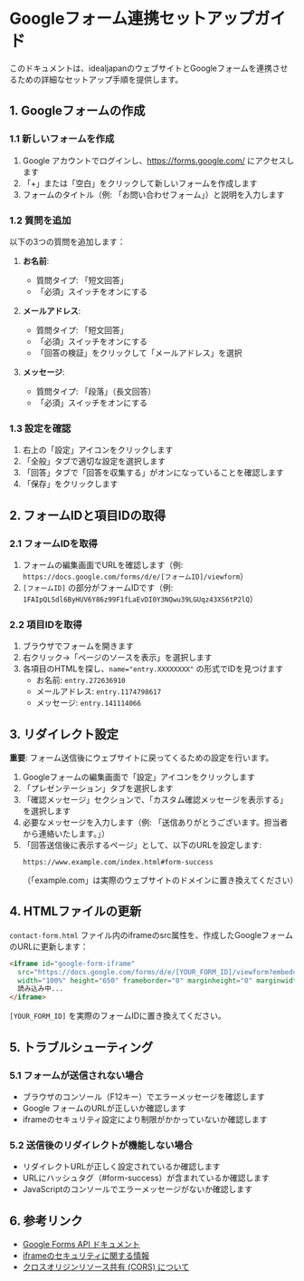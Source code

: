 # Googleフォーム連携セットアップガイド

このドキュメントは、idealjapanのウェブサイトとGoogleフォームを連携させるための詳細なセットアップ手順を提供します。

## 1. Googleフォームの作成

### 1.1 新しいフォームを作成

1. Google アカウントでログインし、https://forms.google.com/ にアクセスします
2. 「+」または「空白」をクリックして新しいフォームを作成します
3. フォームのタイトル（例: 「お問い合わせフォーム」）と説明を入力します

### 1.2 質問を追加

以下の3つの質問を追加します：

1. **お名前**:
   - 質問タイプ: 「短文回答」
   - 「必須」スイッチをオンにする

2. **メールアドレス**:
   - 質問タイプ: 「短文回答」 
   - 「必須」スイッチをオンにする
   - 「回答の検証」をクリックして「メールアドレス」を選択

3. **メッセージ**:
   - 質問タイプ: 「段落」（長文回答）
   - 「必須」スイッチをオンにする

### 1.3 設定を確認

1. 右上の「設定」アイコンをクリックします
2. 「全般」タブで適切な設定を選択します
3. 「回答」タブで「回答を収集する」がオンになっていることを確認します
4. 「保存」をクリックします

## 2. フォームIDと項目IDの取得

### 2.1 フォームIDを取得

1. フォームの編集画面でURLを確認します（例: `https://docs.google.com/forms/d/e/[フォームID]/viewform`）
2. `[フォームID]` の部分がフォームIDです（例: `1FAIpQLSdl6ByHUV6Y86z99F1fLaEvDI0Y3NQwu39LGUqz43XS6tP2lQ`）

### 2.2 項目IDを取得

1. ブラウザでフォームを開きます
2. 右クリック→「ページのソースを表示」を選択します
3. 各項目のHTMLを探し、`name="entry.XXXXXXXX"` の形式でIDを見つけます
   - お名前: `entry.272636910`
   - メールアドレス: `entry.1174798617`
   - メッセージ: `entry.141114066`

## 3. リダイレクト設定

**重要**: フォーム送信後にウェブサイトに戻ってくるための設定を行います。

1. Googleフォームの編集画面で「設定」アイコンをクリックします
2. 「プレゼンテーション」タブを選択します
3. 「確認メッセージ」セクションで、「カスタム確認メッセージを表示する」を選択します
4. 必要なメッセージを入力します（例: 「送信ありがとうございます。担当者から連絡いたします。」）
5. 「回答送信後に表示するページ」として、以下のURLを設定します:
   ```
   https://www.example.com/index.html#form-success
   ```
   （「example.com」は実際のウェブサイトのドメインに置き換えてください）

## 4. HTMLファイルの更新

`contact-form.html` ファイル内のiframeのsrc属性を、作成したGoogleフォームのURLに更新します：

```html
<iframe id="google-form-iframe" 
  src="https://docs.google.com/forms/d/e/[YOUR_FORM_ID]/viewform?embedded=true" 
  width="100%" height="650" frameborder="0" marginheight="0" marginwidth="0">
  読み込み中...
</iframe>
```

`[YOUR_FORM_ID]` を実際のフォームIDに置き換えてください。

## 5. トラブルシューティング

### 5.1 フォームが送信されない場合

- ブラウザのコンソール（F12キー）でエラーメッセージを確認します
- Google フォームのURLが正しいか確認します
- iframeのセキュリティ設定により制限がかかっていないか確認します

### 5.2 送信後のリダイレクトが機能しない場合

- リダイレクトURLが正しく設定されているか確認します
- URLにハッシュタグ（#form-success）が含まれているか確認します
- JavaScriptのコンソールでエラーメッセージがないか確認します

## 6. 参考リンク

- [Google Forms API ドキュメント](https://developers.google.com/forms/api/guides)
- [iframeのセキュリティに関する情報](https://developer.mozilla.org/ja/docs/Web/HTML/Element/iframe)
- [クロスオリジンリソース共有 (CORS) について](https://developer.mozilla.org/ja/docs/Web/HTTP/CORS)